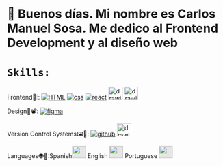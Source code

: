 # 👋 Buenos días. Mi nombre es Carlos Manuel Sosa.  Me dedico al Frontend Development y al diseño web


# `Skills:`

Frontend🌠🕯: [![HTML](https://camo.githubusercontent.com/d42cacdb5af23f041efb7780aef6b49ac733623684a97a87b000a0821692fee9/68747470733a2f2f696d672e736869656c64732e696f2f62616467652f68746d6c2532302d2532334533344632362e7376673f267374796c653d666f722d7468652d6261646765266c6f676f3d68746d6c35266c6f676f436f6c6f723d7768697465 "HTML")](https://camo.githubusercontent.com/d42cacdb5af23f041efb7780aef6b49ac733623684a97a87b000a0821692fee9/68747470733a2f2f696d672e736869656c64732e696f2f62616467652f68746d6c2532302d2532334533344632362e7376673f267374796c653d666f722d7468652d6261646765266c6f676f3d68746d6c35266c6f676f436f6c6f723d7768697465 "HTML") [![css](https://camo.githubusercontent.com/59273f2a0d42835728090f9e6bf14d02b0bee83a9314debfce663c9a5e94e4e0/68747470733a2f2f696d672e736869656c64732e696f2f62616467652f6373732532302d2532333135373242362e7376673f267374796c653d666f722d7468652d6261646765266c6f676f3d63737333 "css")](https://camo.githubusercontent.com/59273f2a0d42835728090f9e6bf14d02b0bee83a9314debfce663c9a5e94e4e0/68747470733a2f2f696d672e736869656c64732e696f2f62616467652f6373732532302d2532333135373242362e7376673f267374796c653d666f722d7468652d6261646765266c6f676f3d63737333 "css") [![react](https://camo.githubusercontent.com/d0f654a6ebda235125d88e5fdec570d369edce0133817e27a2041da6767c21f6/68747470733a2f2f696d672e736869656c64732e696f2f62616467652f2d52656163742d626c75653f267374796c653d666f722d7468652d6261646765266c6f676f3d7265616374 "react")](https://camo.githubusercontent.com/d0f654a6ebda235125d88e5fdec570d369edce0133817e27a2041da6767c21f6/68747470733a2f2f696d672e736869656c64732e696f2f62616467652f2d52656163742d626c75653f267374796c653d666f722d7468652d6261646765266c6f676f3d7265616374 "react") <img src="https://cdn.iconscout.com/icon/free/png-256/javascript-2752148-2284965.png" alt="drawing" height="30" width="33"/> <img src="https://upload.wikimedia.org/wikipedia/commons/9/96/Sass_Logo_Color.svg" alt="drawing" height="30" width="33"/>

Design🔮📽: [![figma](https://camo.githubusercontent.com/5078ca2c373775a02f9b81addf93b113cdab9a807a264a635ca9de8b3d5c9d7d/68747470733a2f2f696d672e736869656c64732e696f2f62616467652f6669676d612532302d2532336632346531652e7376673f267374796c653d666f722d7468652d6261646765266c6f676f3d6669676d61266c6f676f436f6c6f723d7768697465 "figma")](https://camo.githubusercontent.com/5078ca2c373775a02f9b81addf93b113cdab9a807a264a635ca9de8b3d5c9d7d/68747470733a2f2f696d672e736869656c64732e696f2f62616467652f6669676d612532302d2532336632346531652e7376673f267374796c653d666f722d7468652d6261646765266c6f676f3d6669676d61266c6f676f436f6c6f723d7768697465 "figma") 

Version Control Systems🖼🧸: [![github](https://camo.githubusercontent.com/84921670417bf357787265bf1187674361af781b1b6536248014c6f261eaee43/68747470733a2f2f696d672e736869656c64732e696f2f62616467652f6769746875622532302d2532333138313731372e7376673f267374796c653d666f722d7468652d6261646765266c6f676f3d676974687562 "github")](https://camo.githubusercontent.com/84921670417bf357787265bf1187674361af781b1b6536248014c6f261eaee43/68747470733a2f2f696d672e736869656c64732e696f2f62616467652f6769746875622532302d2532333138313731372e7376673f267374796c653d666f722d7468652d6261646765266c6f676f3d676974687562 "github")  <img src="https://upload.wikimedia.org/wikipedia/commons/3/3f/Git_icon.svg" alt="drawing" height="30" width="33"/> 


Languages👽🚩:Spanish<img style="-webkit-user-select: none;margin: auto;background-color: hsl(0, 0%, 90%);transition: background-color 300ms;" src="https://twemoji.maxcdn.com/2/72x72/1f1e6-1f1f7.png" height="29" width="32">  English   <img style="-webkit-user-select: none;margin: auto;background-color: hsl(0, 0%, 90%);transition: background-color 300ms;" src="https://twemoji.maxcdn.com/2/72x72/1f1fa-1f1f8.png" height="29" width="32">  Portuguese <img style="-webkit-user-select: none;max-width: 100%;margin: auto;background-color: hsl(0, 0%, 90%);transition: background-color 300ms;" src="https://twemoji.maxcdn.com/2/72x72/1f1e7-1f1f7.png" height="29" width="32">


